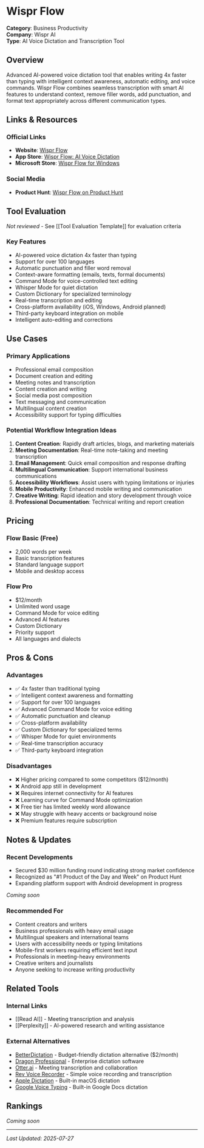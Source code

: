 # Wispr Flow

**Category**: Business Productivity  
**Company**: Wispr AI  
**Type**: AI Voice Dictation and Transcription Tool  

## Overview

Advanced AI-powered voice dictation tool that enables writing 4x faster than typing with intelligent context awareness, automatic editing, and voice commands. Wispr Flow combines seamless transcription with smart AI features to understand context, remove filler words, add punctuation, and format text appropriately across different communication types.

## Links & Resources

### Official Links
- **Website**: [Wispr Flow](https://wisprflow.ai)
- **App Store**: [Wispr Flow: AI Voice Dictation](https://apps.apple.com/us/app/wispr-flow-ai-voice-dictation/id6497229487)
- **Microsoft Store**: [Wispr Flow for Windows](https://apps.microsoft.com/detail/9n1b9jwb3m35)

### Social Media
- **Product Hunt**: [Wispr Flow on Product Hunt](https://www.producthunt.com/products/wisprflow)

## Tool Evaluation

*Not reviewed* - See [[Tool Evaluation Template]] for evaluation criteria

### Key Features
- AI-powered voice dictation 4x faster than typing
- Support for over 100 languages
- Automatic punctuation and filler word removal
- Context-aware formatting (emails, texts, formal documents)
- Command Mode for voice-controlled text editing
- Whisper Mode for quiet dictation
- Custom Dictionary for specialized terminology
- Real-time transcription and editing
- Cross-platform availability (iOS, Windows, Android planned)
- Third-party keyboard integration on mobile
- Intelligent auto-editing and corrections

## Use Cases

### Primary Applications
- Professional email composition
- Document creation and editing
- Meeting notes and transcription
- Content creation and writing
- Social media post composition
- Text messaging and communication
- Multilingual content creation
- Accessibility support for typing difficulties

### Potential Workflow Integration Ideas
1. **Content Creation**: Rapidly draft articles, blogs, and marketing materials
2. **Meeting Documentation**: Real-time note-taking and meeting transcription
3. **Email Management**: Quick email composition and response drafting
4. **Multilingual Communication**: Support international business communications
5. **Accessibility Workflows**: Assist users with typing limitations or injuries
6. **Mobile Productivity**: Enhanced mobile writing and communication
7. **Creative Writing**: Rapid ideation and story development through voice
8. **Professional Documentation**: Technical writing and report creation

## Pricing

### Flow Basic (Free)
- 2,000 words per week
- Basic transcription features
- Standard language support
- Mobile and desktop access

### Flow Pro
- $12/month
- Unlimited word usage
- Command Mode for voice editing
- Advanced AI features
- Custom Dictionary
- Priority support
- All languages and dialects

## Pros & Cons

### Advantages
- ✅ 4x faster than traditional typing
- ✅ Intelligent context awareness and formatting
- ✅ Support for over 100 languages
- ✅ Advanced Command Mode for voice editing
- ✅ Automatic punctuation and cleanup
- ✅ Cross-platform availability
- ✅ Custom Dictionary for specialized terms
- ✅ Whisper Mode for quiet environments
- ✅ Real-time transcription accuracy
- ✅ Third-party keyboard integration

### Disadvantages
- ❌ Higher pricing compared to some competitors ($12/month)
- ❌ Android app still in development
- ❌ Requires internet connectivity for AI features
- ❌ Learning curve for Command Mode optimization
- ❌ Free tier has limited weekly word allowance
- ❌ May struggle with heavy accents or background noise
- ❌ Premium features require subscription

## Notes & Updates

### Recent Developments
- Secured $30 million funding round indicating strong market confidence
- Recognized as "#1 Product of the Day and Week" on Product Hunt
- Expanding platform support with Android development in progress

*Coming soon*

### Recommended For
- Content creators and writers
- Business professionals with heavy email usage
- Multilingual speakers and international teams
- Users with accessibility needs or typing limitations
- Mobile-first workers requiring efficient text input
- Professionals in meeting-heavy environments
- Creative writers and journalists
- Anyone seeking to increase writing productivity

## Related Tools

### Internal Links
- [[Read AI]] - Meeting transcription and analysis
- [[Perplexity]] - AI-powered research and writing assistance

### External Alternatives
- [BetterDictation](https://betterdictation.com) - Budget-friendly dictation alternative ($2/month)
- [Dragon Professional](https://www.nuance.com/dragon.html) - Enterprise dictation software
- [Otter.ai](https://otter.ai) - Meeting transcription and collaboration
- [Rev Voice Recorder](https://www.rev.com/voicerecorder) - Simple voice recording and transcription
- [Apple Dictation](https://support.apple.com/guide/mac-help/use-dictation-mh40584/mac) - Built-in macOS dictation
- [Google Voice Typing](https://support.google.com/docs/answer/4492226) - Built-in Google Docs dictation

## Rankings

*Coming soon*

---

*Last Updated: 2025-07-27*